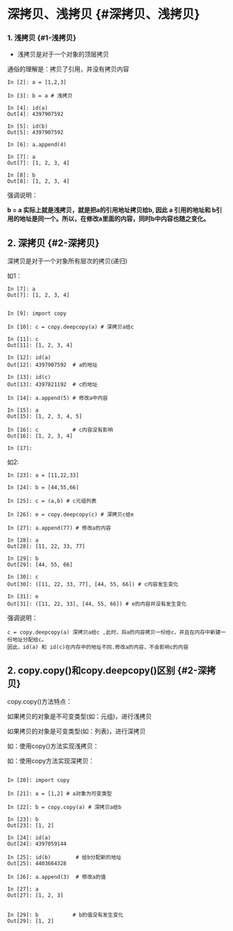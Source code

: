 # 深拷贝、浅拷贝 {#深拷贝、浅拷贝}

### 1. 浅拷贝 {#1-浅拷贝}

* 浅拷贝是对于一个对象的顶层拷贝

通俗的理解是：拷贝了引用，并没有拷贝内容

```
In [2]: a = [1,2,3]

In [3]: b = a # 浅拷贝

In [4]: id(a)
Out[4]: 4397907592

In [5]: id(b)
Out[5]: 4397907592

In [6]: a.append(4)

In [7]: a
Out[7]: [1, 2, 3, 4]

In [8]: b
Out[8]: [1, 2, 3, 4]
```

强调说明：

**b = a 实际上就是浅拷贝，就是把a的引用地址拷贝给b, 因此 a 引用的地址和 b引用的地址是同一个。所以，在修改a里面的内容，同时b中内容也随之变化。**

## 2. 深拷贝 {#2-深拷贝}

深拷贝是对于一个对象所有层次的拷贝\(递归\)

如1：

```
In [7]: a
Out[7]: [1, 2, 3, 4]


In [9]: import copy

In [10]: c = copy.deepcopy(a) # 深拷贝a给c

In [11]: c
Out[11]: [1, 2, 3, 4]

In [12]: id(a)
Out[12]: 4397907592  # a的地址

In [13]: id(c)
Out[13]: 4397821192  # c的地址

In [14]: a.append(5) # 修改a中内容

In [15]: a
Out[15]: [1, 2, 3, 4, 5]

In [16]: c           # c内容没有影响
Out[16]: [1, 2, 3, 4]

In [17]:
```

如2:

```
In [23]: a = [11,22,33]

In [24]: b = [44,55,66]

In [25]: c = (a,b) # c元组列表

In [26]: e = copy.deepcopy(c) # 深拷贝c给e

In [27]: a.append(77) # 修改a的内容

In [28]: a
Out[28]: [11, 22, 33, 77]

In [29]: b
Out[29]: [44, 55, 66]

In [30]: c
Out[30]: ([11, 22, 33, 77], [44, 55, 66]) # c内容发生变化

In [31]: e
Out[31]: ([11, 22, 33], [44, 55, 66]) # e的内容并没有发生变化
```

强调说明：

```
c = copy.deepcopy(a) 深拷贝a给c ,此时，将a的内容拷贝一份给c，并且在内存中新建一份地址分配给c。
因此，id(a) 和 id(c)在内存中的地址不同.修改a的内容，不会影响c的内容
```

## 2. copy.copy\(\)和copy.deepcopy\(\)区别 {#2-深拷贝}

copy.copy\(\)方法特点：

如果拷贝的对象是不可变类型\(如：元组\)，进行浅拷贝

如果拷贝的对象是可变类型\(如：列表\)，进行深拷贝

如：使用copy\(\)方法实现浅拷贝：



如：使用copy方法实现深拷贝：

```

In [20]: import copy

In [21]: a = [1,2] # a对象为可变类型

In [22]: b = copy.copy(a) # 深拷贝a给b

In [23]: b
Out[23]: [1, 2]

In [24]: id(a)
Out[24]: 4397059144

In [25]: id(b)        # 给b分配新的地址
Out[25]: 4403664328

In [26]: a.append(3)  # 修改a的值

In [27]: a
Out[27]: [1, 2, 3]


In [29]: b           # b的值没有发生变化
Out[29]: [1, 2]
```





